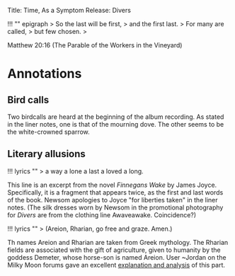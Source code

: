 Title: Time, As a Symptom
Release: Divers

!!! "" epigraph
	> So the last will be first,
	> and the first last.
	> For many are called,
	> but few chosen.
	> <footer>Matthew 20:16 (The Parable of the Workers in the Vineyard)</footer>

# Annotations #

## Bird calls ##

Two birdcalls are heard at the beginning of the album recording. As stated in the liner notes, one is that of the mourning dove. The other seems to be the white-crowned sparrow.

## Literary allusions ##

!!! lyrics ""
	> a way a lone a last a loved a long.

This line is an excerpt from the novel *Finnegans Wake* by James Joyce. Specifically, it is a fragment that appears twice, as the first and last words of the book. Newsom apologies to Joyce "for liberties taken" in the liner notes. (The silk dresses worn by Newsom in the promotional photography for *Divers* are from the clothing line Awaveawake. Coincidence?)

!!! lyrics ""
	> (Areion, Rharian, go free and graze. Amen.)

Th names Areion and Rharian are taken from Greek mythology. The Rharian fields are associated with the gift of agriculture, given to humanity by the goddess Demeter, whose horse-son is named Areion. User ~Jordan on the Milky Moon forums gave an excellent [explanation and analysis](http://www.fromamouth.com/milkymoon/viewtopic.php?f=23&t=1424) of this part.
